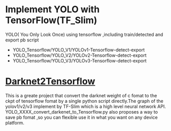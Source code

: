# Implement YOLO with TensorFlow(TF_Slim)
YOLO( You Only Look Once)  using tensorflow ,including train/detected and export pb script

<ul>
  <li>YOLO_Tensorflow/YOLO_V1/YOLOv1-Tensorflow-detect-export</li>
  <li>YOLO_Tensorflow/YOLO_V2/YOLOv2-Tensorflow-detect-export</li>
  <li>YOLO_Tensorflow/YOLO_V3/YOLOv3-Tensorflow-detect-export</li>
</ul>

# [Darknet2Tensorflow](https://github.com/Robinatp/YOLO_Tensorflow/tree/master/Darknet2Tensorflow/darknet-master)

This is a greate project that convert the darknet weight of c fomat to the ckpt of tensorflow fomat by a single python script directly.The graph of  the yolov1/v2/v3 implement by TF-Slim which is a high level neural network API.
YOLO_XXXX_convert_darkenet_to_Tensorflow.py also proposes a way to save pb fomat ,so you can flexible use it in what you want on any device platform.
